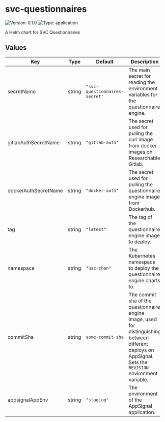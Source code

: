 # svc-questionnaires

![Version: 0.1.0](https://img.shields.io/badge/Version-0.1.0-informational?style=flat-square) ![Type: application](https://img.shields.io/badge/Type-application-informational?style=flat-square)

A Helm chart for SVC Questionnaires

## Values

| Key | Type | Default | Description |
|-----|------|---------|-------------|
| secretName | string | `"svc-questionnaires-secret"` | The main secret for reading the environment variables for the questionnaire engine. |
| gitlabAuthSecretName | string | `"gitlab-auth"` | The secret used for pulling the curl image from docker-images on Researchable Gitlab. |
| dockerAuthSecretName | string | `"docker-auth"` | The secret used for pulling the questionnaire engine image from Dockerhub. |
| tag | string | `"latest"` | The tag of the questionnaire engine image to deploy. |
| namespace | string | `"usc-chan"` | The Kubernetes namespace to deploy the questionnaire engine charts to. |
| commitSha | string | `some-commit-sha` | The commit sha of the questionnaire engine image, used for distinguishing between different deploys on AppSignal. Sets the `REVISION` environment variable. |
| appsignalAppEnv | string | `"staging"` | The environment of the AppSignal application. |
